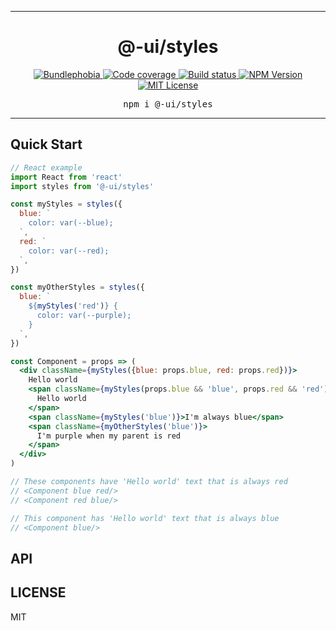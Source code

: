 <hr>
<div align="center">
  <h1 align="center">
    @-ui/styles
  </h1>
</div>

<p align="center">
  <a href="https://bundlephobia.com/result?p=@-ui/styles">
    <img alt="Bundlephobia" src="https://img.shields.io/bundlephobia/minzip/@-ui/styles?style=for-the-badge&labelColor=24292e">
  </a>
  <a aria-label="Code coverage report" href="https://codecov.io/gh/dash-ui/styles">
    <img alt="Code coverage" src="https://img.shields.io/codecov/c/gh/dash-ui/styles?style=for-the-badge&labelColor=24292e">
  </a>
  <a aria-label="Build status" href="https://travis-ci.org/dash-ui/styles">
    <img alt="Build status" src="https://img.shields.io/travis/dash-ui/styles?style=for-the-badge&labelColor=24292e">
  </a>
  <a aria-label="NPM version" href="https://www.npmjs.com/package/@-ui/styles">
    <img alt="NPM Version" src="https://img.shields.io/npm/v/@-ui/styles?style=for-the-badge&labelColor=24292e">
  </a>
  <a aria-label="License" href="https://jaredlunde.mit-license.org/">
    <img alt="MIT License" src="https://img.shields.io/npm/l/@-ui/styles?style=for-the-badge&labelColor=24292e">
  </a>
</p>

<pre align="center">npm i @-ui/styles</pre>
<hr>

## Quick Start

```jsx harmony
// React example
import React from 'react'
import styles from '@-ui/styles'

const myStyles = styles({
  blue: `
    color: var(--blue);
  `,
  red: `
    color: var(--red);
  `,
})

const myOtherStyles = styles({
  blue: `
    ${myStyles('red')} {
      color: var(--purple);
    }
  `,
})

const Component = props => (
  <div className={myStyles({blue: props.blue, red: props.red})}>
    Hello world
    <span className={myStyles(props.blue && 'blue', props.red && 'red')}>
      Hello world
    </span>
    <span className={myStyles('blue')}>I'm always blue</span>
    <span className={myOtherStyles('blue')}>
      I'm purple when my parent is red
    </span>
  </div>
)

// These components have 'Hello world' text that is always red
// <Component blue red/>
// <Component red blue/>

// This component has 'Hello world' text that is always blue
// <Component blue/>
```

## API

## LICENSE

MIT
